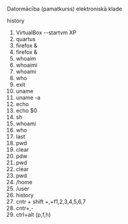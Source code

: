 Datormācība (pamatkurss) elektroniskā klade

history
1. VirtualBox --startvm XP
2. quartus
3. firefox &
4. firefox &
5. whoaim
6. whoaimi
7. whoami
8. who
9. exit
11. uname
12. uname -a
13. echo
14. echo $0
15. sh
16. whoami
17. who
18. last
19. pwd
22. clear
23. pdw
24. pwd
25. clear
26. pwd
27. /home
28. /user
29. history   
30. cntr + shift +,+f1,2,3,4,5,6,7
31. cntr+,-
32. ctrl+alt (p,f,h)
